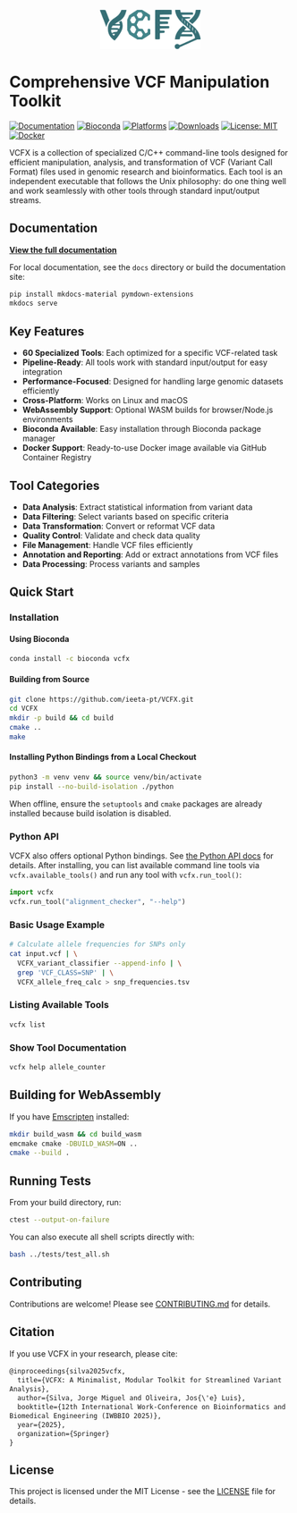 <p align="center">
  <img src="assets/images/VCFX.png" alt="VCFX Logo" width="180"/>
</p>

# Comprehensive VCF Manipulation Toolkit


[![Documentation](https://img.shields.io/badge/docs-GitHub%20Pages-blue)](https://ieeta-pt.github.io/VCFX/)
[![Bioconda](https://img.shields.io/conda/vn/bioconda/vcfx.svg)](https://anaconda.org/bioconda/vcfx)
[![Platforms](https://anaconda.org/bioconda/vcfx/badges/platforms.svg)](https://anaconda.org/bioconda/vcfx)
[![Downloads](https://anaconda.org/bioconda/vcfx/badges/downloads.svg)](https://anaconda.org/bioconda/vcfx)
[![License: MIT](https://img.shields.io/badge/License-MIT-yellow.svg)](https://opensource.org/licenses/MIT)
[![Docker](https://img.shields.io/badge/Docker-GHCR-blue)](https://ieeta-pt.github.io/VCFX/docker/)

VCFX is a collection of specialized C/C++ command-line tools designed for efficient manipulation, analysis, and transformation of VCF (Variant Call Format) files used in genomic research and bioinformatics. Each tool is an independent executable that follows the Unix philosophy: do one thing well and work seamlessly with other tools through standard input/output streams.

## Documentation

**[View the full documentation](https://ieeta-pt.github.io/VCFX/)**

For local documentation, see the `docs` directory or build the documentation site:

```bash
pip install mkdocs-material pymdown-extensions
mkdocs serve
```

## Key Features

- **60 Specialized Tools**: Each optimized for a specific VCF-related task
- **Pipeline-Ready**: All tools work with standard input/output for easy integration
- **Performance-Focused**: Designed for handling large genomic datasets efficiently
- **Cross-Platform**: Works on Linux and macOS
- **WebAssembly Support**: Optional WASM builds for browser/Node.js environments
- **Bioconda Available**: Easy installation through Bioconda package manager
- **Docker Support**: Ready-to-use Docker image available via GitHub Container Registry

## Tool Categories

- **Data Analysis**: Extract statistical information from variant data
- **Data Filtering**: Select variants based on specific criteria
- **Data Transformation**: Convert or reformat VCF data
- **Quality Control**: Validate and check data quality
- **File Management**: Handle VCF files efficiently
- **Annotation and Reporting**: Add or extract annotations from VCF files
- **Data Processing**: Process variants and samples

## Quick Start

### Installation

#### Using Bioconda

```bash
conda install -c bioconda vcfx
```

#### Building from Source

```bash
git clone https://github.com/ieeta-pt/VCFX.git
cd VCFX
mkdir -p build && cd build
cmake ..
make
```

#### Installing Python Bindings from a Local Checkout

```bash
python3 -m venv venv && source venv/bin/activate
pip install --no-build-isolation ./python
```

When offline, ensure the `setuptools` and `cmake` packages are already installed
because build isolation is disabled.

### Python API

VCFX also offers optional Python bindings. See
[the Python API docs](docs/python_api.md) for details. After installing, you can
list available command line tools via `vcfx.available_tools()` and run any tool
with `vcfx.run_tool()`:

```python
import vcfx
vcfx.run_tool("alignment_checker", "--help")
```

### Basic Usage Example

```bash
# Calculate allele frequencies for SNPs only
cat input.vcf | \
  VCFX_variant_classifier --append-info | \
  grep 'VCF_CLASS=SNP' | \
  VCFX_allele_freq_calc > snp_frequencies.tsv
```

### Listing Available Tools

```bash
vcfx list
```

### Show Tool Documentation

```bash
vcfx help allele_counter
```

## Building for WebAssembly

If you have [Emscripten](https://emscripten.org/) installed:

```bash
mkdir build_wasm && cd build_wasm
emcmake cmake -DBUILD_WASM=ON ..
cmake --build .
```

## Running Tests

From your build directory, run:

```bash
ctest --output-on-failure
```

You can also execute all shell scripts directly with:

```bash
bash ../tests/test_all.sh
```

## Contributing

Contributions are welcome! Please see [CONTRIBUTING.md](docs/CONTRIBUTING.md) for details.

## Citation

If you use VCFX in your research, please cite:

```
@inproceedings{silva2025vcfx,
  title={VCFX: A Minimalist, Modular Toolkit for Streamlined Variant Analysis},
  author={Silva, Jorge Miguel and Oliveira, Jos{\'e} Luis},
  booktitle={12th International Work-Conference on Bioinformatics and Biomedical Engineering (IWBBIO 2025)},
  year={2025},
  organization={Springer}
}
```

## License

This project is licensed under the MIT License - see the [LICENSE](LICENSE) file for details.
